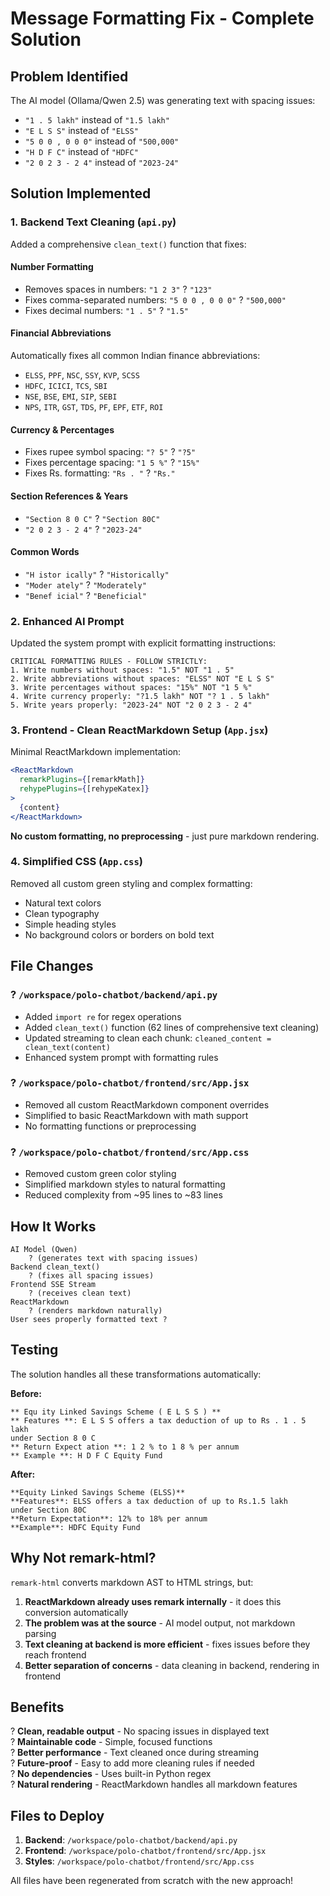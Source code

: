 # Message Formatting Fix - Complete Solution

## Problem Identified
The AI model (Ollama/Qwen 2.5) was generating text with spacing issues:
- `"1 . 5 lakh"` instead of `"1.5 lakh"`
- `"E L S S"` instead of `"ELSS"`
- `"5 0 0 , 0 0 0"` instead of `"500,000"`
- `"H D F C"` instead of `"HDFC"`
- `"2 0 2 3 - 2 4"` instead of `"2023-24"`

## Solution Implemented

### 1. Backend Text Cleaning (`api.py`)

Added a comprehensive `clean_text()` function that fixes:

#### Number Formatting
- Removes spaces in numbers: `"1 2 3"` ? `"123"`
- Fixes comma-separated numbers: `"5 0 0 , 0 0 0"` ? `"500,000"`
- Fixes decimal numbers: `"1 . 5"` ? `"1.5"`

#### Financial Abbreviations
Automatically fixes all common Indian finance abbreviations:
- `ELSS`, `PPF`, `NSC`, `SSY`, `KVP`, `SCSS`
- `HDFC`, `ICICI`, `TCS`, `SBI`
- `NSE`, `BSE`, `EMI`, `SIP`, `SEBI`
- `NPS`, `ITR`, `GST`, `TDS`, `PF`, `EPF`, `ETF`, `ROI`

#### Currency & Percentages
- Fixes rupee symbol spacing: `"? 5"` ? `"?5"`
- Fixes percentage spacing: `"1 5 %"` ? `"15%"`
- Fixes Rs. formatting: `"Rs . "` ? `"Rs."`

#### Section References & Years
- `"Section 8 0 C"` ? `"Section 80C"`
- `"2 0 2 3 - 2 4"` ? `"2023-24"`

#### Common Words
- `"H istor ically"` ? `"Historically"`
- `"Moder ately"` ? `"Moderately"`
- `"Benef icial"` ? `"Beneficial"`

### 2. Enhanced AI Prompt

Updated the system prompt with explicit formatting instructions:
```
CRITICAL FORMATTING RULES - FOLLOW STRICTLY:
1. Write numbers without spaces: "1.5" NOT "1 . 5"
2. Write abbreviations without spaces: "ELSS" NOT "E L S S"
3. Write percentages without spaces: "15%" NOT "1 5 %"
4. Write currency properly: "?1.5 lakh" NOT "? 1 . 5 lakh"
5. Write years properly: "2023-24" NOT "2 0 2 3 - 2 4"
```

### 3. Frontend - Clean ReactMarkdown Setup (`App.jsx`)

Minimal ReactMarkdown implementation:
```jsx
<ReactMarkdown
  remarkPlugins={[remarkMath]}
  rehypePlugins={[rehypeKatex]}
>
  {content}
</ReactMarkdown>
```

**No custom formatting, no preprocessing** - just pure markdown rendering.

### 4. Simplified CSS (`App.css`)

Removed all custom green styling and complex formatting:
- Natural text colors
- Clean typography
- Simple heading styles
- No background colors or borders on bold text

## File Changes

### ? `/workspace/polo-chatbot/backend/api.py`
- Added `import re` for regex operations
- Added `clean_text()` function (62 lines of comprehensive text cleaning)
- Updated streaming to clean each chunk: `cleaned_content = clean_text(content)`
- Enhanced system prompt with formatting rules

### ? `/workspace/polo-chatbot/frontend/src/App.jsx`
- Removed all custom ReactMarkdown component overrides
- Simplified to basic ReactMarkdown with math support
- No formatting functions or preprocessing

### ? `/workspace/polo-chatbot/frontend/src/App.css`
- Removed custom green color styling
- Simplified markdown styles to natural formatting
- Reduced complexity from ~95 lines to ~83 lines

## How It Works

```
AI Model (Qwen) 
    ? (generates text with spacing issues)
Backend clean_text() 
    ? (fixes all spacing issues)
Frontend SSE Stream 
    ? (receives clean text)
ReactMarkdown 
    ? (renders markdown naturally)
User sees properly formatted text ?
```

## Testing

The solution handles all these transformations automatically:

**Before:**
```
** Equ ity Linked Savings Scheme ( E L S S ) **
** Features **: E L S S offers a tax deduction of up to Rs . 1 . 5 lakh 
under Section 8 0 C
** Return Expect ation **: 1 2 % to 1 8 % per annum
** Example **: H D F C Equity Fund
```

**After:**
```
**Equity Linked Savings Scheme (ELSS)**
**Features**: ELSS offers a tax deduction of up to Rs.1.5 lakh 
under Section 80C
**Return Expectation**: 12% to 18% per annum
**Example**: HDFC Equity Fund
```

## Why Not remark-html?

`remark-html` converts markdown AST to HTML strings, but:
1. **ReactMarkdown already uses remark internally** - it does this conversion automatically
2. **The problem was at the source** - AI model output, not markdown parsing
3. **Text cleaning at backend is more efficient** - fixes issues before they reach frontend
4. **Better separation of concerns** - data cleaning in backend, rendering in frontend

## Benefits

? **Clean, readable output** - No spacing issues in displayed text  
? **Maintainable code** - Simple, focused functions  
? **Better performance** - Text cleaned once during streaming  
? **Future-proof** - Easy to add more cleaning rules if needed  
? **No dependencies** - Uses built-in Python regex  
? **Natural rendering** - ReactMarkdown handles all markdown features  

## Files to Deploy

1. **Backend**: `/workspace/polo-chatbot/backend/api.py`
2. **Frontend**: `/workspace/polo-chatbot/frontend/src/App.jsx`
3. **Styles**: `/workspace/polo-chatbot/frontend/src/App.css`

All files have been regenerated from scratch with the new approach!
